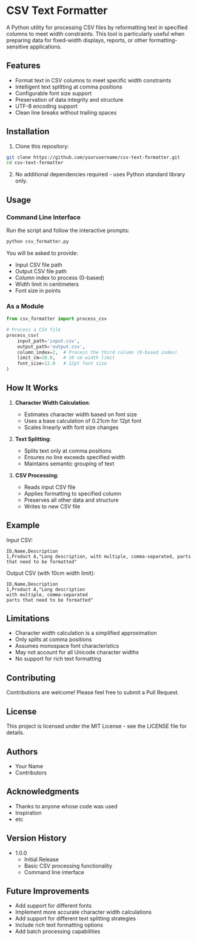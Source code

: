 # CSV Text Formatter

A Python utility for processing CSV files by reformatting text in specified columns to meet width constraints. This tool is particularly useful when preparing data for fixed-width displays, reports, or other formatting-sensitive applications.

## Features

- Format text in CSV columns to meet specific width constraints
- Intelligent text splitting at comma positions
- Configurable font size support
- Preservation of data integrity and structure
- UTF-8 encoding support
- Clean line breaks without trailing spaces

## Installation

1. Clone this repository:
```bash
git clone https://github.com/yourusername/csv-text-formatter.git
cd csv-text-formatter
```

2. No additional dependencies required - uses Python standard library only.

## Usage

### Command Line Interface

Run the script and follow the interactive prompts:

```bash
python csv_formatter.py
```

You will be asked to provide:
- Input CSV file path
- Output CSV file path
- Column index to process (0-based)
- Width limit in centimeters
- Font size in points

### As a Module

```python
from csv_formatter import process_csv

# Process a CSV file
process_csv(
    input_path='input.csv',
    output_path='output.csv',
    column_index=2,  # Process the third column (0-based index)
    limit_cm=10.0,   # 10 cm width limit
    font_size=12.0   # 12pt font size
)
```

## How It Works

1. **Character Width Calculation**: 
   - Estimates character width based on font size
   - Uses a base calculation of 0.21cm for 12pt font
   - Scales linearly with font size changes

2. **Text Splitting**:
   - Splits text only at comma positions
   - Ensures no line exceeds specified width
   - Maintains semantic grouping of text

3. **CSV Processing**:
   - Reads input CSV file
   - Applies formatting to specified column
   - Preserves all other data and structure
   - Writes to new CSV file

## Example

Input CSV:
```csv
ID,Name,Description
1,Product A,"Long description, with multiple, comma-separated, parts that need to be formatted"
```

Output CSV (with 10cm width limit):
```csv
ID,Name,Description
1,Product A,"Long description
with multiple, comma-separated
parts that need to be formatted"
```

## Limitations

- Character width calculation is a simplified approximation
- Only splits at comma positions
- Assumes monospace font characteristics
- May not account for all Unicode character widths
- No support for rich text formatting

## Contributing

Contributions are welcome! Please feel free to submit a Pull Request.

## License

This project is licensed under the MIT License - see the LICENSE file for details.

## Authors

- Your Name
- Contributors

## Acknowledgments

- Thanks to anyone whose code was used
- Inspiration
- etc

## Version History

- 1.0.0
    - Initial Release
    - Basic CSV processing functionality
    - Command line interface

## Future Improvements

- Add support for different fonts
- Implement more accurate character width calculations
- Add support for different text splitting strategies
- Include rich text formatting options
- Add batch processing capabilities
